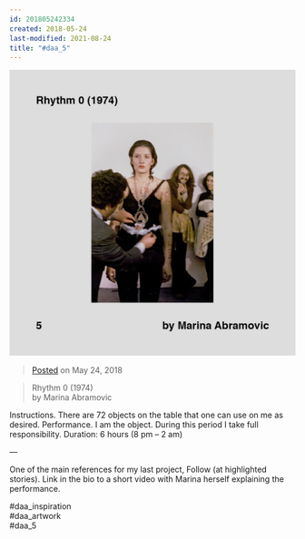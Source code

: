 ```yaml
---
id: 201805242334
created: 2018-05-24
last-modified: 2021-08-24
title: "#daa_5"
---
```

![](../assets/201805242334.jpg)

>[Posted](202106221357) on May 24, 2018

>Rhythm 0 (1974)  
>by Marina Abramovic

Instructions. There are 72 objects on the table that one can use on me as desired. Performance. I am the object. During this period I take full responsibility. Duration: 6 hours (8 pm – 2 am)

—

One of the main references for my last project, Follow (at highlighted stories). Link in the bio to a short video with Marina herself explaining the performance.

#daa_inspiration  
#daa_artwork  
#daa_5